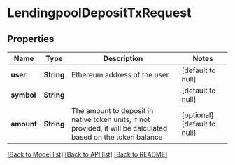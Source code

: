 # LendingpoolDepositTxRequest
## Properties

| Name | Type | Description | Notes |
|------------ | ------------- | ------------- | -------------|
| **user** | **String** | Ethereum address of the user | [default to null] |
| **symbol** | **String** |  | [default to null] |
| **amount** | **String** | The amount to deposit in native token units, if not provided, it will be calculated based on the token balance | [optional] [default to null] |

[[Back to Model list]](../README.md#documentation-for-models) [[Back to API list]](../README.md#documentation-for-api-endpoints) [[Back to README]](../README.md)

